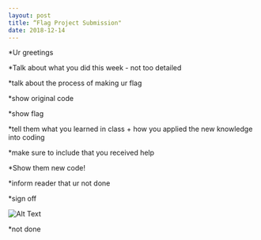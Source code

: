 ```yaml
---
layout: post
title: “Flag Project Submission"
date: 2018-12-14
---
```


*Ur greetings


*Talk about what you did this week - not too detailed 


*talk about the process of making ur flag


*show original code


*show flag


*tell them what you learned in class + how you applied the new knowledge into coding


*make sure to include that you received help


*Show them new code!


*inform reader that ur not done


*sign off


![Alt Text](https://media1.tenor.com/images/84f7276fe88b320e9ff8652d44652550/tenor.gif) 


*not done




